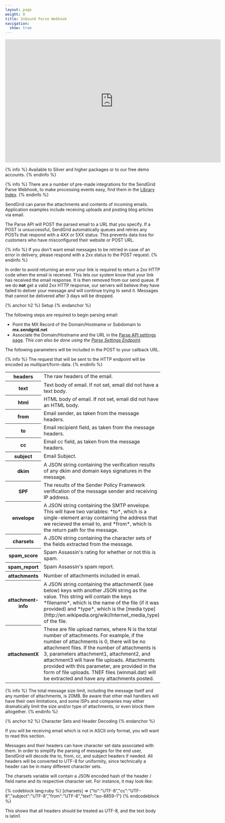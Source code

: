 ```yaml
---
layout: page
weight: 0
title: Inbound Parse Webhook
navigation:
  show: true
---
```


<iframe src="https://player.vimeo.com/video/95798301" width="700" height="400" frameborder="0" webkitallowfullscreen mozallowfullscreen allowfullscreen></iframe>

{% info %}
Available to Silver and higher packages or to our free demo accounts.
{% endinfo %}

{% info %}
There are a number of pre-made integrations for the SendGrid Parse Webhook, to make processing events easy, find them in the [Library Index]({{root_url}}/Integrate/libraries.html#-Webhook-Libraries).
{% endinfo %}

SendGrid can parse the attachments and contents of incoming emails. Application examples include receiving uploads and posting blog articles via email.

The Parse API will POST the parsed email to a URL that you specify. If a POST is unsuccessful, SendGrid automatically queues and retries any POSTs that respond with a 4XX or 5XX status. This prevents data loss for customers who have misconfigured their website or POST URL.

{% info %}
If you don't want email messages to be retried in case of an error in delivery, please respond with a 2xx status to the POST request.
{% endinfo %}

In order to avoid returning an error your link is required to return a 2xx HTTP code when the email is received. This lets our system know that your link has received the email response. It is then removed from our send queue. If we do **not** get a valid 2xx HTTP response, our servers will believe they have failed to deliver your message and will continue trying to send it. Messages that cannot be delivered after 3 days will be dropped.

{% anchor h2 %}
Setup
{% endanchor %}

The following steps are required to begin parsing email:

-   Point the MX Record of the Domain/Hostname or Subdomain to **mx.sendgrid.net**
-   Associate the Domain/Hostname and the URL in the [Parse API settings page](https://sendgrid.com/developer/reply). *This can also be done using the [Parse Settings Endpoint]({{root_url}}/API_Reference/Web_API/parse_settings.html).*

The following parameters will be included in the POST to your callback URL.

{% info %}
The request that will be sent to the HTTP endpoint will be encoded as multipart/form-data.
{% endinfo %}

<table class="table table-bordered table-striped">
   <tbody>
      <tr>
         <th>headers</th>
         <td>The raw headers of the email.</td>
      </tr>
      <tr>
         <th>text</th>
         <td>Text body of email. If not set, email did not have a text body.</td>
      </tr>
      <tr>
         <th>html</th>
         <td>HTML body of email. If not set, email did not have an HTML body.</td>
      </tr>
      <tr>
         <th>from</th>
         <td>Email sender, as taken from the message headers.</td>
      </tr>
      <tr>
         <th>to</th>
         <td>Email recipient field, as taken from the message headers.</td>
      </tr>
      <tr>
         <th>cc</th>
         <td>Email cc field, as taken from the message headers.</td>
      </tr>
      <tr>
         <th>subject</th>
         <td>Email Subject.</td>
      </tr>
      <tr>
         <th>dkim</th>
         <td>A JSON string containing the verification results of any dkim and domain keys signatures in the message.</td>
      </tr>
      <tr>
         <th>SPF</th>
         <td>The results of the Sender Policy Framework verification of the message sender and receiving IP address.</td>
      </tr>
      <tr>
         <th>envelope</th>
         <td>A JSON string containing the SMTP envelope. This will have two variables: *to*, which is a single-element array containing the address that we recieved the email to, and *from*, which is the return path for the message.</td>
      </tr>
      <tr>
         <th>charsets</th>
         <td>A JSON string containing the character sets of the fields extracted from the message.</td>
      </tr>
      <tr>
         <th>spam_score</th>
         <td>Spam Assassin's rating for whether or not this is spam.</td>
      </tr>
      <tr>
         <th>spam_report</th>
         <td>Spam Assassin's spam report.</td>
      </tr>
      <tr>
         <th>attachments</th>
         <td>Number of attachments included in email.</td>
      </tr>
      <tr>
         <th>attachment-info</th>
         <td>A JSON string containing the attachmentX (see below) keys with another JSON string as the value. This string will contain the keys *filename*, which is the name of the file (if it was provided) and *type*, which is the [media type](http://en.wikipedia.org/wiki/Internet_media_type) of the file.</td>
      </tr>
      <tr>
         <th>attachmentX</th>
         <td>These are file upload names, where N is the total number of attachments. For example, if the number of attachments is 0, there will be no attachment files. If the number of attachments is 3, parameters attachment1, attachment2, and attachment3 will have file uploads. Attachments provided with this parameter, are provided in the form of file uploads. TNEF files (winmail.dat) will be extracted and have any attachments posted.</td>
      </tr>
   </tbody>
</table>

{% info %}
The total message size limit, including the message itself and any number of attachments, is 20MB. Be aware that other mail handlers will have their own limitations, and some ISPs and companies may either dramatically limit the size and/or type of attachments, or even block them altogether.
{% endinfo %}

{% anchor h2 %}
Character Sets and Header Decoding
{% endanchor %}

If you will be receiving email which is not in ASCII only format, you will want to read this section.

Messages and their headers can have character set data associated with them. In order to simplify the parsing of messages for the end user, SendGrid will decode the to, from, cc, and subject headers if needed. All headers will be converted to UTF-8 for uniformity, since technically a header can be in many different character sets.

The charsets variable will contain a JSON encoded hash of the header / field name and its respective character set. For instance, it may look like:

{% codeblock lang:ruby %}
[charsets] => {"to":"UTF-8","cc":"UTF-8","subject":"UTF-8","from":"UTF-8","text":"iso-8859-1"}
{% endcodeblock %}

This shows that all headers should be treated as UTF-8, and the text body is latin1.
